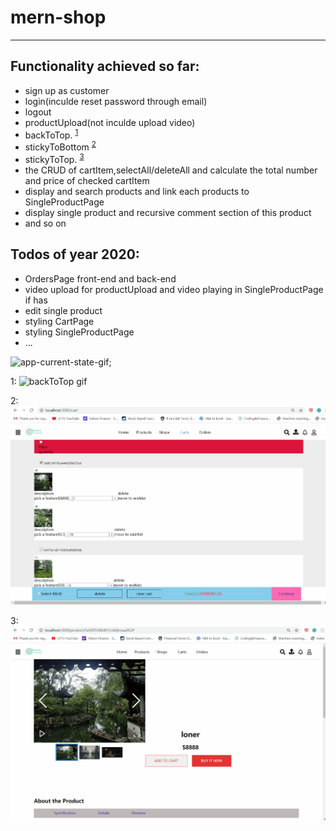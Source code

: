# mern-shop 
---
## Functionality achieved so far:
- sign up as customer
- login(inculde reset password through email)
- logout
- productUpload(not inculde upload video)
- backToTop. <sup>[1](#myfootnote1)</sup>
- stickyToBottom <sup>[2](#myfootnote2)</sup>
- stickyToTop. <sup>[3](#myfootnote3)</sup>
- the CRUD of cartItem,selectAll/deleteAll and calculate the total number and price of checked cartItem
- display and search products and link each products to SingleProductPage
- display single product and recursive comment section of this product
- and so on

## Todos of year 2020:
* OrdersPage front-end and back-end
* video  upload for productUpload and video playing in SingleProductPage if has
* edit single product 
* styling CartPage
* styling SingleProductPage
* ...



![app-current-state-gif](demos/gifs/developing.gif);


<a name="myfootnote1">1</a>:
    ![backToTop gif](demos/gifs/backToTop.gif)


<a name="myfootnote2">2</a>: 
    ![stickyToBottom](demos/gifs/stickyToBottom.gif)


<a name="myfootnote3">3</a>:
    ![stickyToTop](demos/gifs/stickyToTop.gif)
